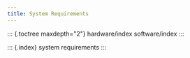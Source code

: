```yaml
---
title: System Requirements
---
```


::: {.toctree maxdepth="2"}
hardware/index software/index
:::

::: {.index}
system requirements
:::
